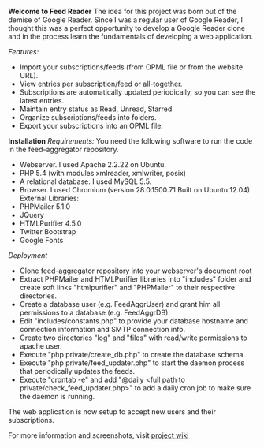 **Welcome to Feed Reader**
The idea for this project was born out of the demise of Google Reader. Since I was a regular user of Google Reader, I thought this was a perfect opportunity to develop a Google Reader clone and in the process learn the fundamentals of developing a web application.

*Features:*
* Import your subscriptions/feeds (from OPML file or from the website URL).
* View entries per subscription/feed or all-together.
* Subscriptions are automatically updated periodically, so you can see the latest entries.
* Maintain entry status as Read, Unread, Starred.
* Organize subscriptions/feeds into folders.
* Export your subscriptions into an OPML file.

**Installation**
*Requirements:*
You need the following software to run the code in the feed-aggregator repository.
* Webserver. I used Apache 2.2.22 on Ubuntu.
* PHP 5.4 (with modules xmlreader, xmlwriter, posix)  
* A relational database. I used MySQL 5.5.
* Browser. I used Chromium (version 28.0.1500.71 Built on Ubuntu 12.04)
External Libraries:
* PHPMailer 5.1.0
* JQuery 
* HTMLPurifier 4.5.0
* Twitter Bootstrap
* Google Fonts 

*Deployment*
* Clone feed-aggregator repository into your webserver's document root
* Extract PHPMailer and HTMLPurifier libraries into "includes" folder and create soft links "htmlpurifier" and "PHPMailer" to their respective directories.
* Create a database user (e.g. FeedAggrUser) and grant him all permissions to a database (e.g. FeedAggrDB).  
* Edit "includes/constants.php" to provide your database hostname and connection information and SMTP connection info.
* Create two directories "log" and "files" with read/write permissions to apache user.  
* Execute "php private/create_db.php" to create the database schema.
* Execute "php private/feed_updater.php" to start the daemon process that periodically updates the feeds.
* Execute "crontab -e"  and add "@daily <full path to private/check_feed_updater.php>" to add a daily cron job to make sure the daemon is running. 

The web application is now setup to accept new users and their subscriptions.

For more information and screenshots, visit [project wiki](https://github.com/taheraab/feed-aggregator/wiki)
